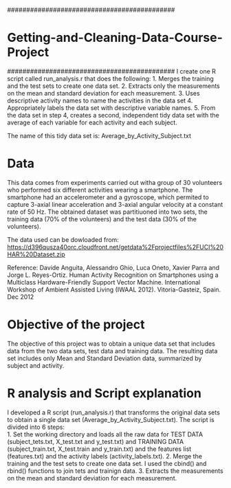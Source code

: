 ############################################
# Getting-and-Cleaning-Data-Course-Project #
############################################
I create one R script called run_analysis.r that does the following:
	1. Merges the training and the test sets to create one data set.
	2. Extracts only the measurements on the mean and standard deviation for each measurement. 
	3. Uses descriptive activity names to name the activities in the data set
	4. Appropriately labels the data set with descriptive variable names. 
	5. From the data set in step 4, creates a second, independent tidy data set with the average of each variable for each activity and each subject. 

The name of this tidy data set is: Average_by_Activity_Subject.txt

# Data 

This data comes from experiments carried out witha  group of 30 volunteers who performed six different activities wearing a smartphone. The smartphone had an accelerometer and a gyroscope, which permited to capture 3-axial linear acceleration and 3-axial angular velocity at a constant rate of 50 Hz. The obtained dataset was partitiuoned into two sets, the training data (70% of the volunteers) and the test data (30% of the volunteers).

The data used can be dowloaded from: 
https://d396qusza40orc.cloudfront.net/getdata%2Fprojectfiles%2FUCI%20HAR%20Dataset.zip

Reference: Davide Anguita, Alessandro Ghio, Luca Oneto, Xavier Parra and Jorge L. Reyes-Ortiz. Human Activity Recognition on Smartphones using a Multiclass Hardware-Friendly Support Vector Machine. International Workshop of Ambient Assisted Living (IWAAL 2012). Vitoria-Gasteiz, Spain. Dec 2012

# Objective of the project
The objective of this project was to obtain a unique data set that includes data from the two data sets, test data and training data. The resulting data set includes only Mean and Standard Deviation data, summarized by subject and activity. 

# R analysis and Script explanation
I developed a R script (run_analysis.r) that transforms the original data sets to obtain a single data set (Average_by_Activity_Subject.txt). The script is divided into 6 steps:  
	1. Set the working directory and loads all the raw data for TEST DATA (subject_tets.txt, X_test.txt and y_test.txt) and TRAINING DATA (subject_train.txt, X_test.train and y_train.txt) and the features list (features.txt) and the activity labels (activity_labels.txt).
	2. Merge the training and the test sets to create one data set. I used the cbind() and rbind() functions to join tets and trainign data. 
	3. Extracts the measurements on the mean and standard deviation for each measurement.  




